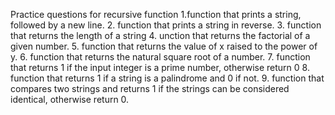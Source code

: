 Practice questions for recursive function
1.function that prints a string, followed by a new line.
2. function that prints a string in reverse.
3. function that returns the length of a string
4. unction that returns the factorial of a given number.
5. function that returns the value of x raised to the power of y.
6. function that returns the natural square root of a number.
7.  function that returns 1 if the input integer is a prime number, otherwise return 0
8. function that returns 1 if a string is a palindrome and 0 if not.
9. function that compares two strings and returns 1 if the strings can be considered identical, otherwise return 0.
